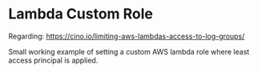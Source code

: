 # Lambda Custom Role

Regarding: https://cino.io/limiting-aws-lambdas-access-to-log-groups/

Small working example of setting a custom AWS lambda role where least access principal is applied.
